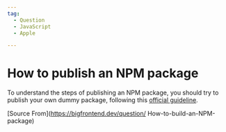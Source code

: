 ```yaml
---
tag:
  - Question
  - JavaScript
  - Apple

---
```

  
# How to publish an NPM package

To understand the steps of publishing an NPM package, you should try to publish your own dummy package, following this [official guideline](https://docs.npmjs.com/packages-and-modules/contributing-packages-to-the-registry).


[Source From](https://bigfrontend.dev/question/ How-to-build-an-NPM-package)

  